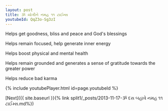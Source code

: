 ```yaml
---
layout: post
title: ૐ યોગીને નમહ ૧૧ ટાઈમ્સ
youtubeId: QqZ3o-Sg3zI
---
```

 
 
Helps get goodness, bliss and peace and God's blessings
 
Helps remain focused, help generate inner energy 
 
Helps boost physical and mental health 
 
Helps remain grounded and generates a sense of gratitude towards the greater power 
 
Helps reduce bad karma
 
 
 
 


{% include youtubePlayer.html id=page.youtubeId %}
 
[Next]({{ site.baseurl }}{% link  split1/_posts/2013-11-17-ૐ દસ બહાવે નમહ ૧૧ ટાઈમ્સ.md%})
 
